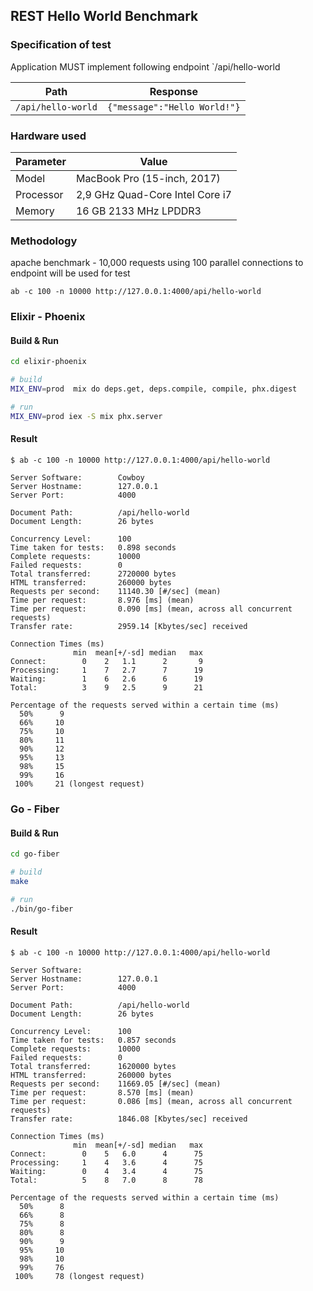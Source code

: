 ## REST Hello World Benchmark

### Specification of test

Application MUST implement following endpoint `/api/hello-world

| Path | Response |
|------|----------|
| `/api/hello-world`| `{"message":"Hello World!"}`|
### Hardware used

| Parameter | Value                             |
|-----------|-----------------------------------|
| Model     | MacBook Pro (15-inch, 2017)       |
| Processor | 2,9 GHz Quad-Core Intel Core i7   |
| Memory    | 16 GB 2133 MHz LPDDR3             |

### Methodology

apache benchmark - 10,000 requests using 100 parallel connections to endpoint will be used for test

`ab -c 100 -n 10000 http://127.0.0.1:4000/api/hello-world`

### Elixir - Phoenix

#### Build & Run

```bash
cd elixir-phoenix

# build
MIX_ENV=prod  mix do deps.get, deps.compile, compile, phx.digest

# run
MIX_ENV=prod iex -S mix phx.server
```

#### Result

```text
$ ab -c 100 -n 10000 http://127.0.0.1:4000/api/hello-world

Server Software:        Cowboy
Server Hostname:        127.0.0.1
Server Port:            4000

Document Path:          /api/hello-world
Document Length:        26 bytes

Concurrency Level:      100
Time taken for tests:   0.898 seconds
Complete requests:      10000
Failed requests:        0
Total transferred:      2720000 bytes
HTML transferred:       260000 bytes
Requests per second:    11140.30 [#/sec] (mean)
Time per request:       8.976 [ms] (mean)
Time per request:       0.090 [ms] (mean, across all concurrent requests)
Transfer rate:          2959.14 [Kbytes/sec] received

Connection Times (ms)
              min  mean[+/-sd] median   max
Connect:        0    2   1.1      2       9
Processing:     1    7   2.7      7      19
Waiting:        1    6   2.6      6      19
Total:          3    9   2.5      9      21

Percentage of the requests served within a certain time (ms)
  50%      9
  66%     10
  75%     10
  80%     11
  90%     12
  95%     13
  98%     15
  99%     16
 100%     21 (longest request)
```

### Go - Fiber

#### Build & Run

```bash
cd go-fiber

# build
make

# run
./bin/go-fiber
```

#### Result

```text
$ ab -c 100 -n 10000 http://127.0.0.1:4000/api/hello-world

Server Software:
Server Hostname:        127.0.0.1
Server Port:            4000

Document Path:          /api/hello-world
Document Length:        26 bytes

Concurrency Level:      100
Time taken for tests:   0.857 seconds
Complete requests:      10000
Failed requests:        0
Total transferred:      1620000 bytes
HTML transferred:       260000 bytes
Requests per second:    11669.05 [#/sec] (mean)
Time per request:       8.570 [ms] (mean)
Time per request:       0.086 [ms] (mean, across all concurrent requests)
Transfer rate:          1846.08 [Kbytes/sec] received

Connection Times (ms)
              min  mean[+/-sd] median   max
Connect:        0    5   6.0      4      75
Processing:     1    4   3.6      4      75
Waiting:        0    4   3.4      4      75
Total:          5    8   7.0      8      78

Percentage of the requests served within a certain time (ms)
  50%      8
  66%      8
  75%      8
  80%      8
  90%      9
  95%     10
  98%     10
  99%     76
 100%     78 (longest request)
```